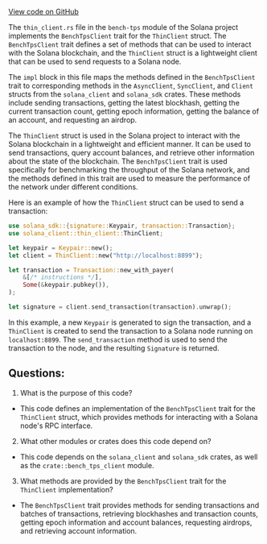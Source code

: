 
[View code on GitHub](https://github.com/solana-labs/solana/blob/master/bench-tps/src/bench_tps_client/thin_client.rs)

The `thin_client.rs` file in the `bench-tps` module of the Solana project implements the `BenchTpsClient` trait for the `ThinClient` struct. The `BenchTpsClient` trait defines a set of methods that can be used to interact with the Solana blockchain, and the `ThinClient` struct is a lightweight client that can be used to send requests to a Solana node.

The `impl` block in this file maps the methods defined in the `BenchTpsClient` trait to corresponding methods in the `AsyncClient`, `SyncClient`, and `Client` structs from the `solana_client` and `solana_sdk` crates. These methods include sending transactions, getting the latest blockhash, getting the current transaction count, getting epoch information, getting the balance of an account, and requesting an airdrop.

The `ThinClient` struct is used in the Solana project to interact with the Solana blockchain in a lightweight and efficient manner. It can be used to send transactions, query account balances, and retrieve other information about the state of the blockchain. The `BenchTpsClient` trait is used specifically for benchmarking the throughput of the Solana network, and the methods defined in this trait are used to measure the performance of the network under different conditions.

Here is an example of how the `ThinClient` struct can be used to send a transaction:

```rust
use solana_sdk::{signature::Keypair, transaction::Transaction};
use solana_client::thin_client::ThinClient;

let keypair = Keypair::new();
let client = ThinClient::new("http://localhost:8899");

let transaction = Transaction::new_with_payer(
    &[/* instructions */],
    Some(&keypair.pubkey()),
);

let signature = client.send_transaction(transaction).unwrap();
```

In this example, a new `Keypair` is generated to sign the transaction, and a `ThinClient` is created to send the transaction to a Solana node running on `localhost:8899`. The `send_transaction` method is used to send the transaction to the node, and the resulting `Signature` is returned.
## Questions: 
 1. What is the purpose of this code?
- This code defines an implementation of the `BenchTpsClient` trait for the `ThinClient` struct, which provides methods for interacting with a Solana node's RPC interface.

2. What other modules or crates does this code depend on?
- This code depends on the `solana_client` and `solana_sdk` crates, as well as the `crate::bench_tps_client` module.

3. What methods are provided by the `BenchTpsClient` trait for the `ThinClient` implementation?
- The `BenchTpsClient` trait provides methods for sending transactions and batches of transactions, retrieving blockhashes and transaction counts, getting epoch information and account balances, requesting airdrops, and retrieving account information.